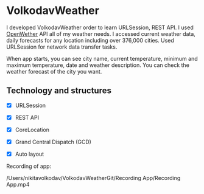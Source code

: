 # VolkodavWeather

I developed VolkodavWeather order to learn URLSession, REST API. I used [OpenWether](https://openweathermap.org/api) API all of my weather needs. I accessed current weather data, daily forecasts for any location including over 376,000 cities. Used URLSession for network data transfer tasks. 

When app starts, you can see city name, current temperature, minimum and maximum temperature, date and weather description. You can check the weather forecast of the city you want.



## Technology and structures
- [x] URLSession
- [X] REST API
- [x] CoreLocation
- [x] Grand Central Dispatch (GCD)
- [x] Auto layout



Recording of app:



/Users/nikitavolkodav/VolkodavWeatherGit/Recording App/Recording App.mp4


